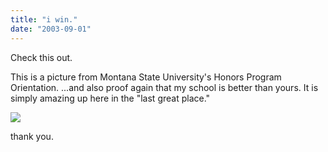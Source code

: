 ```yaml
---
title: "i win."
date: "2003-09-01"
---
```


Check this out.

This is a picture from Montana State University's Honors Program Orientation. ...and also proof again that my school is better than yours. It is simply amazing up here in the "last great place."

![](images/100_1155.JPG)

thank you.
